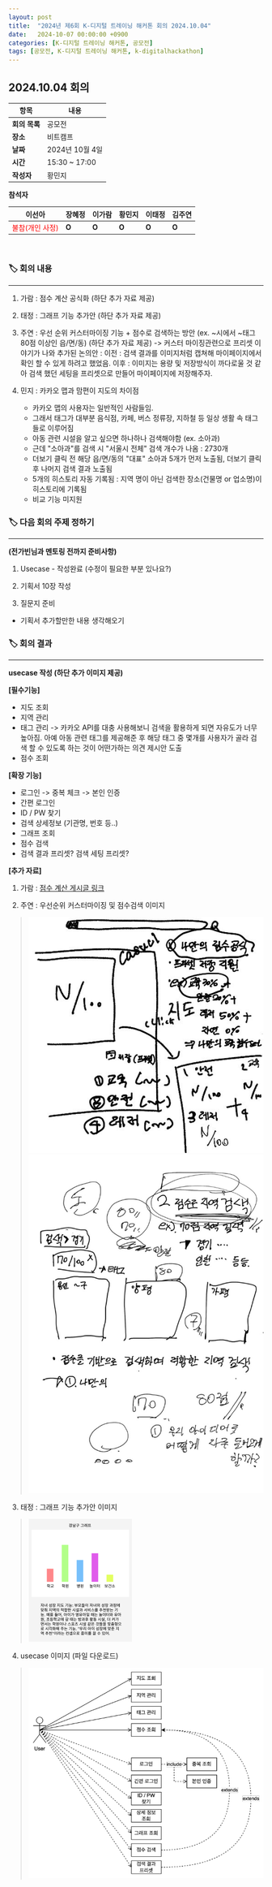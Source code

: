 ```yaml
---
layout: post
title:  "2024년 제6회 K-디지털 트레이닝 해커톤 회의 2024.10.04"
date:   2024-10-07 00:00:00 +0900
categories: [K-디지털 트레이닝 해커톤, 공모전]
tags: [공모전, K-디지털 트레이닝 해커톤, k-digitalhackathon]
---
```


## 2024.10.04 회의

| **항목**    | **내용**        |
|-----------|---------------|
| **회의 목록** | 공모전          |
| **장소**  | 비트캠프          |
| **날짜**    | 2024년 10월 4일   |
| **시간**  | 15:30 ~ 17:00 |
| **작성자** | 황민지 |

**참석자**

| **이선아** | **장혜정** | **이가람** | **황민지** | **이태정** | **김주연** |
| --- | --- | --- | --- | --- | --- |
| <span style="color: red">불참(개인 사정)</span> | **O** | **O** | **O** | **O** | **O** |

<br>

### 🏷️ 회의 내용

---

1. 가람 : 점수 계산 공식화 (하단 추가 자료 제공)

2. 태정 : 그래프 기능 추가안 (하단 추가 자료 제공)

3. 주연 : 우선 순위 커스터마이징 기능 + 점수로 검색하는 방안 (ex. ~시에서 ~태그 80점 이상인 읍/면/동) (하단 추가 자료 제공)
-> 커스터 마이징관련으로 프리셋 이야기가 나와 추가된 논의안 :
이전 : 검색 결과를 이미지처럼 캡쳐해 마이페이지에서 확인 할 수 있게 하려고 했었음.
이후 : 이미지는 용량 및 저장방식이 까다로울 것 같아 검색 했던 세팅을 프리셋으로 만들어 마이페이지에 저장해주자.

4. 민지 : 카카오 맵과 맘편이 지도의 차이점
    - 카카오 맵의 사용자는 일반적인 사람들임.
    - 그래서 태그가 대부분 음식점, 카페, 버스 정류장, 지하철 등 일상 생활 속 태그들로 이루어짐
    - 아동 관련 시설을 알고 싶으면 하나하나 검색해야함 (ex. 소아과)
    - 근데 "소아과"를 검색 시 "서울시 전체" 검색 개수가 나옴 : 2730개
    - 더보기 클릭 전 해당 읍/면/동의 "대표" 소아과 5개가 먼저 노출됨, 더보기 클릭 후 나머지 검색 결과 노출됨
    - 5개의 히스토리 자동 기록됨 : 지역 명이 아닌 검색한 장소(건물명 or 업소명)이 히스토리에 기록됨
    - 비교 기능 미지원
    

### 🏷️ 다음 회의 주제 정하기
    
---

**(전가빈님과 멘토링 전까지 준비사항)**

1. Usecase - 작성완료 (수정이 필요한 부분 있나요?)

2. 기획서 10장 작성

3. 질문지 준비

- 기획서 추가할만한 내용 생각해오기


### 🏷️ 회의 결과

---

**usecase 작성 (하단 추가 이미지 제공)**

**[필수기능]**
- 지도 조회
- 지역 관리
- 태그 관리
-> 카카오 API를 대충 사용해보니 검색을 활용하게 되면 자유도가 너무 높아짐.
아예 아동 관련 태그를 제공해준 후 해당 태그 중 몇개를 사용자가 골라 검색 할 수 있도록 하는 것이 어떤가하는 의견 제시안 도출
- 점수 조회

**[확장 기능]**
- 로그인 -> 중복 체크 -> 본인 인증
- 간편 로그인
- ID / PW 찾기
- 검색 상세정보 (기관명, 번호 등..)
- 그래프 조회
- 점수 검색
- 검색 결과 프리셋? 검색 세팅 프리셋?

**[추가 자료]**
1. 가람 : <a href="https://board.worksmobile.com/main/article/4070000000149287725?t=15244&boardNo=4070000000148462678" target="_blank">점수 계산 게시글 링크</a>

2. 주연 : 우선순위 커스터마이징 및 점수검색 이미지
> ![주연-1](../assets/img/20241004/2-1.jpg)
> ![주연-2](../assets/img/20241004/2-2.jpg)

3. 태정 : 그래프 기능 추가안 이미지
> ![태정-1](../assets/img/20241004/3-1.jpg)
 
4. usecase 이미지 (파일 다운로드)
> ![usecase 이미지](../assets/img/20241004/4-1.jpg)
